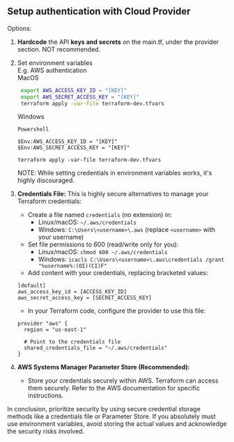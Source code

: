 ## Setup authentication with Cloud Provider  
Options:
1. **Hardcode** the API **keys and secrets** on the main.tf, under the provider section. NOT recommended.
   
2. Set environment variables  
   E.g. AWS authentication  
   MacOS
   ```bash
    export AWS_ACCESS_KEY_ID = "[KEY]"
    export AWS_SECRET_ACCESS_KEY = "[KEY]"
    terraform apply -var-file terraform-dev.tfvars
   ```

    Windows
    ```
    Powershell
    
    $Env:AWS_ACCESS_KEY_ID = "[KEY]"
    $Env:AWS_SECRET_ACCESS_KEY = "[KEY]"

    terraform apply -var-file terraform-dev.tfvars
   ```
   NOTE: While setting credentials in environment variables works, it's highly discouraged.

3. **Credentials File:**
   This is highly secure alternatives to manage your Terraform credentials:

   - Create a file named `credentials` (no extension) in:
      - Linux/macOS: `~/.aws/credentials`
      - Windows: `C:\Users\<username>\.aws` (replace `<username>` with your username)
   - Set file permissions to 600 (read/write only for you):
      - Linux/macOS: `chmod 600 ~/.aws/credentials`
      - Windows: `icacls C:\Users\<username>\.aws\credentials /grant "%username%:(OI)(CI)F"`
   - Add content with your credentials, replacing bracketed values:

   ```
   [default]
   aws_access_key_id = [ACCESS_KEY_ID]
   aws_secret_access_key = [SECRET_ACCESS_KEY]
   ```

   - In your Terraform code, configure the provider to use this file:

   ```
   provider "aws" {
     region = "us-east-1"
     
     # Point to the credentials file
     shared_credentials_file = "~/.aws/credentials"
   }
   ```

4. **AWS Systems Manager Parameter Store (Recommended):**

   - Store your credentials securely within AWS. Terraform can access them securely. Refer to the AWS documentation for specific instructions.

In conclusion, prioritize security by using secure credential storage methods like a credentials file or Parameter Store. If you absolutely must use environment variables, avoid storing the actual values and acknowledge the security risks involved.
   